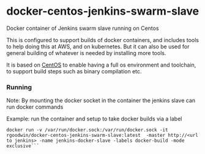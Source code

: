 # docker-centos-jenkins-swarm-slave

Docker container of Jenkins swarm slave running on Centos

This is configured to support builds of docker containers, and includes tools to help doing this at AWS, and on kubernetes. 
But it can also be used for general building of whatever is needed by installing more tools.

It is based on [CentOS](https://www.centos.org) to enable having a full os environment and toolchain, to support build steps such as binary compilation etc.

### Running

Note: By mounting the docker socket in the container the jenkins slave can run docker commands

Example: run the container and setup to take docker builds via a label

```
docker run -v /var/run/docker.sock:/var/run/docker.sock -it rgoodwin/docker-centos-jenkins-swarm-slave:latest  -master http://<url to jenkins> -name jenkins-docker-slave -labels docker-build -mode exclusive```
```